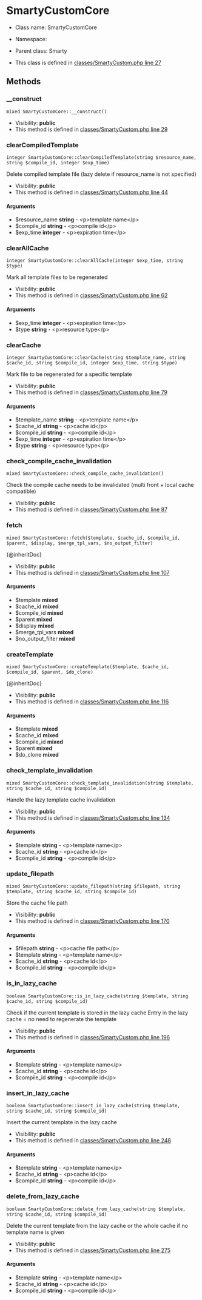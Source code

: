 SmartyCustomCore
===============






* Class name: SmartyCustomCore
* Namespace: 
* Parent class: Smarty

* This class is defined in [classes/SmartyCustom.php line 27](https://github.com/PrestaShop/PrestaShop/blob/1.6.1.1/classes/SmartyCustom.php#27)







Methods
-------


### __construct

    mixed SmartyCustomCore::__construct()





* Visibility: **public**
* This method is defined in [classes/SmartyCustom.php line 29](https://github.com/PrestaShop/PrestaShop/blob/1.6.1.1/classes/SmartyCustom.php#29)




### clearCompiledTemplate

    integer SmartyCustomCore::clearCompiledTemplate(string $resource_name, string $compile_id, integer $exp_time)

Delete compiled template file (lazy delete if resource_name is not specified)



* Visibility: **public**
* This method is defined in [classes/SmartyCustom.php line 44](https://github.com/PrestaShop/PrestaShop/blob/1.6.1.1/classes/SmartyCustom.php#44)


#### Arguments
* $resource_name **string** - &lt;p&gt;template name&lt;/p&gt;
* $compile_id **string** - &lt;p&gt;compile id&lt;/p&gt;
* $exp_time **integer** - &lt;p&gt;expiration time&lt;/p&gt;



### clearAllCache

    integer SmartyCustomCore::clearAllCache(integer $exp_time, string $type)

Mark all template files to be regenerated



* Visibility: **public**
* This method is defined in [classes/SmartyCustom.php line 62](https://github.com/PrestaShop/PrestaShop/blob/1.6.1.1/classes/SmartyCustom.php#62)


#### Arguments
* $exp_time **integer** - &lt;p&gt;expiration time&lt;/p&gt;
* $type **string** - &lt;p&gt;resource type&lt;/p&gt;



### clearCache

    integer SmartyCustomCore::clearCache(string $template_name, string $cache_id, string $compile_id, integer $exp_time, string $type)

Mark file to be regenerated for a specific template



* Visibility: **public**
* This method is defined in [classes/SmartyCustom.php line 79](https://github.com/PrestaShop/PrestaShop/blob/1.6.1.1/classes/SmartyCustom.php#79)


#### Arguments
* $template_name **string** - &lt;p&gt;template name&lt;/p&gt;
* $cache_id **string** - &lt;p&gt;cache id&lt;/p&gt;
* $compile_id **string** - &lt;p&gt;compile id&lt;/p&gt;
* $exp_time **integer** - &lt;p&gt;expiration time&lt;/p&gt;
* $type **string** - &lt;p&gt;resource type&lt;/p&gt;



### check_compile_cache_invalidation

    mixed SmartyCustomCore::check_compile_cache_invalidation()

Check the compile cache needs to be invalidated (multi front + local cache compatible)



* Visibility: **public**
* This method is defined in [classes/SmartyCustom.php line 87](https://github.com/PrestaShop/PrestaShop/blob/1.6.1.1/classes/SmartyCustom.php#87)




### fetch

    mixed SmartyCustomCore::fetch($template, $cache_id, $compile_id, $parent, $display, $merge_tpl_vars, $no_output_filter)

{@inheritDoc}



* Visibility: **public**
* This method is defined in [classes/SmartyCustom.php line 107](https://github.com/PrestaShop/PrestaShop/blob/1.6.1.1/classes/SmartyCustom.php#107)


#### Arguments
* $template **mixed**
* $cache_id **mixed**
* $compile_id **mixed**
* $parent **mixed**
* $display **mixed**
* $merge_tpl_vars **mixed**
* $no_output_filter **mixed**



### createTemplate

    mixed SmartyCustomCore::createTemplate($template, $cache_id, $compile_id, $parent, $do_clone)

{@inheritDoc}



* Visibility: **public**
* This method is defined in [classes/SmartyCustom.php line 116](https://github.com/PrestaShop/PrestaShop/blob/1.6.1.1/classes/SmartyCustom.php#116)


#### Arguments
* $template **mixed**
* $cache_id **mixed**
* $compile_id **mixed**
* $parent **mixed**
* $do_clone **mixed**



### check_template_invalidation

    mixed SmartyCustomCore::check_template_invalidation(string $template, string $cache_id, string $compile_id)

Handle the lazy template cache invalidation



* Visibility: **public**
* This method is defined in [classes/SmartyCustom.php line 134](https://github.com/PrestaShop/PrestaShop/blob/1.6.1.1/classes/SmartyCustom.php#134)


#### Arguments
* $template **string** - &lt;p&gt;template name&lt;/p&gt;
* $cache_id **string** - &lt;p&gt;cache id&lt;/p&gt;
* $compile_id **string** - &lt;p&gt;compile id&lt;/p&gt;



### update_filepath

    mixed SmartyCustomCore::update_filepath(string $filepath, string $template, string $cache_id, string $compile_id)

Store the cache file path



* Visibility: **public**
* This method is defined in [classes/SmartyCustom.php line 170](https://github.com/PrestaShop/PrestaShop/blob/1.6.1.1/classes/SmartyCustom.php#170)


#### Arguments
* $filepath **string** - &lt;p&gt;cache file path&lt;/p&gt;
* $template **string** - &lt;p&gt;template name&lt;/p&gt;
* $cache_id **string** - &lt;p&gt;cache id&lt;/p&gt;
* $compile_id **string** - &lt;p&gt;compile id&lt;/p&gt;



### is_in_lazy_cache

    boolean SmartyCustomCore::is_in_lazy_cache(string $template, string $cache_id, string $compile_id)

Check if the current template is stored in the lazy cache
Entry in the lazy cache = no need to regenerate the template



* Visibility: **public**
* This method is defined in [classes/SmartyCustom.php line 196](https://github.com/PrestaShop/PrestaShop/blob/1.6.1.1/classes/SmartyCustom.php#196)


#### Arguments
* $template **string** - &lt;p&gt;template name&lt;/p&gt;
* $cache_id **string** - &lt;p&gt;cache id&lt;/p&gt;
* $compile_id **string** - &lt;p&gt;compile id&lt;/p&gt;



### insert_in_lazy_cache

    boolean SmartyCustomCore::insert_in_lazy_cache(string $template, string $cache_id, string $compile_id)

Insert the current template in the lazy cache



* Visibility: **public**
* This method is defined in [classes/SmartyCustom.php line 248](https://github.com/PrestaShop/PrestaShop/blob/1.6.1.1/classes/SmartyCustom.php#248)


#### Arguments
* $template **string** - &lt;p&gt;template name&lt;/p&gt;
* $cache_id **string** - &lt;p&gt;cache id&lt;/p&gt;
* $compile_id **string** - &lt;p&gt;compile id&lt;/p&gt;



### delete_from_lazy_cache

    boolean SmartyCustomCore::delete_from_lazy_cache(string $template, string $cache_id, string $compile_id)

Delete the current template from the lazy cache or the whole cache if no template name is given



* Visibility: **public**
* This method is defined in [classes/SmartyCustom.php line 275](https://github.com/PrestaShop/PrestaShop/blob/1.6.1.1/classes/SmartyCustom.php#275)


#### Arguments
* $template **string** - &lt;p&gt;template name&lt;/p&gt;
* $cache_id **string** - &lt;p&gt;cache id&lt;/p&gt;
* $compile_id **string** - &lt;p&gt;compile id&lt;/p&gt;


